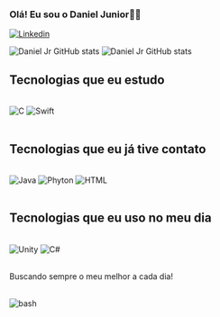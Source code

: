 
### Olá! Eu sou o Daniel Junior👋🏾

[![Linkedin](https://img.shields.io/badge/LinkedIn-0077B5?style=for-the-badge&logo=linkedin&logoColor=white)](www.linkedin.com/in/daniel-junior-00s)

![Daniel Jr GitHub stats](https://github-readme-stats.vercel.app/api?username=danieljr021&show_icons=true&theme=dracula)
![Daniel Jr GitHub stats](https://github-readme-stats.vercel.app/api/top-langs/?username=danieljr021&theme=blue-green)

## Tecnologias que eu estudo
<div style="display: inline_block"><br/>
 <img align="" alt="C" src="https://img.shields.io/badge/C-00599C?style=for-the-badge&logo=c&logoColor=white"/>
 <img align="" alt="Swift" src="https://img.shields.io/badge/Swift-FA7343?style=for-the-badge&logo=swift&logoColor=white"/>
<div><br/>

## Tecnologias que eu já tive contato
<div style="display: inline_block"><br/>
 <img align="" alt="Java" src="https://img.shields.io/badge/Unity-100000?style=for-the-badge&logo=unity&logoColor=white"/>
 <img align="" alt="Phyton" src="https://img.shields.io/badge/C%23-239120?style=for-the-badge&logo=c-sharp&logoColor=white"/>
 <img align="" alt="HTML" src="https://img.shields.io/badge/HTML5-E34F26?style=for-the-badge&logo=html5&logoColor=white"/>
<div><br/>
 
## Tecnologias que eu uso no meu dia
<div style="display: inline_block"><br/>
 <img align="" alt="Unity" src="https://img.shields.io/badge/Unity-100000?style=for-the-badge&logo=unity&logoColor=white"/>
 <img align="" alt="C#" src="https://img.shields.io/badge/C%23-239120?style=for-the-badge&logo=c-sharp&logoColor=white"/>
<div><br/>


Buscando sempre o meu melhor a cada dia!
<div style="display: inline_block"><br/>
 <img align="" alt="bash" src="https://img.shields.io/badge/Made%20with-Bash-1f425f.svg"/>
 <div><br/>
